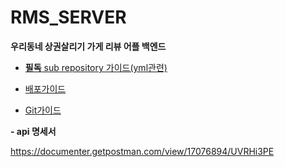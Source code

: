# RMS_SERVER
**우리동네 상권살리기 가게 리뷰 어플 백엔드**

- [**필독** sub repository 가이드(yml관련)](git-subRepo-guide.md)

- [배포가이드](distribute-guide.MD)

- [Git가이드](git-guide.MD)

**- api 명세서**

  https://documenter.getpostman.com/view/17076894/UVRHi3PE
